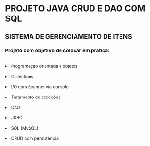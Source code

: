 <h1> PROJETO JAVA CRUD E DAO COM SQL </h1>
<h2> SISTEMA DE GERENCIAMENTO DE ITENS</h2>
<h3>Projeto com objetivo de colocar em prática: </h3>
<lu>
  &nbsp;<li>Programação orientada a objetos</li>
  &nbsp;<li>Collections</li>
  &nbsp;<li>I/O com Scanner via console</li>
  &nbsp;<li>Tratamento de exceções</li>
  &nbsp;<li>DAO</li>
  &nbsp;<li>JDBC</li>
  &nbsp;<li>SQL (MySQL)</li>
  &nbsp;<li>CRUD com persistência</li>
</lu>
